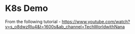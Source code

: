 # K8s Demo

From the following tutorial - https://www.youtube.com/watch?v=s_o8dwzRlu4&t=1600s&ab_channel=TechWorldwithNana